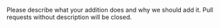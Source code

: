 Please describe what your addition does and why we should add it.
Pull requests without description will be closed.
